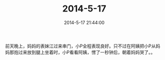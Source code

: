 ﻿---
title: "2014-5-17"
date: 2014-5-17 21:44:00
tags: 文字
categories: 爸爸
---
前天晚上，妈妈的表妹江过来串门，小P全程表现良好。只不过在阿姨把小P从妈妈那抱过来放到腿上坐着时，小P看看阿姨，愣了一秒钟后，朝着妈妈哭了。。